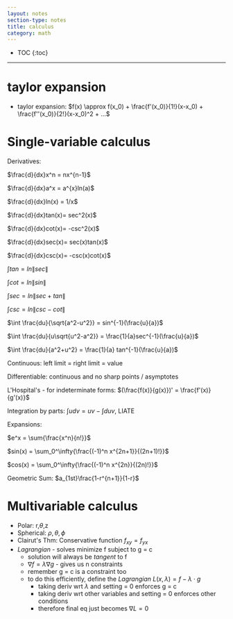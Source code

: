 ```yaml
---
layout: notes
section-type: notes
title: calculus
category: math
---
```


* TOC
{:toc}

---

# taylor expansion
- taylor expansion: $f(x) \approx f(x_0) + \frac{f'(x_0)}{1!}(x-x_0) + \frac{f''(x_0)}{2!}(x-x_0)^2 + ...$


# Single-variable calculus
Derivatives:

$\frac{d}{dx}x^n = nx^{n-1}$

$\frac{d}{dx}a^x = a^{x}ln(a)$

$\frac{d}{dx}ln(x) = 1/x$

$\frac{d}{dx}tan(x)= sec^2(x)$

$\frac{d}{dx}cot(x)= -csc^2(x)$

$\frac{d}{dx}sec(x)= sec(x)tan(x)$

$\frac{d}{dx}csc(x)= -csc(x)cot(x)$

$\int tan = ln\|sec\|$

$\int cot = ln\|sin\|$

$\int sec = ln\|sec+tan\|$

$\int csc = ln\|csc-cot\|$

$\int \frac{du}{\sqrt{a^2-u^2}} = sin^{-1}(\frac{u}{a})$

$\int \frac{du}{u\sqrt{u^2-a^2}} = \frac{1}{a}sec^{-1}(\frac{u}{a})$

$\int \frac{du}{a^2+u^2} = \frac{1}{a} tan^{-1}(\frac{u}{a})$

Continuous: left limit = right limit = value

Differentiable: continuous and no sharp points / asymptotes

L'Hospital's - for indeterminate forms: $(\frac{f(x)}{g(x)})' = \frac{f'(x)}{g'(x)}$

Integration by parts: $\int{udv}=uv-\int{duv}$, LIATE

Expansions:

$e^x = \sum{\frac{x^n}{n!}}$

$sin(x) = \sum_0^\infty{\frac{(-1)^n x^{2n+1}}{(2n+1)!}}$

$cos(x) = \sum_0^\infty{\frac{(-1)^n x^{2n}}{(2n)!}}$

Geometric Sum: $a_{1st}\frac{1-r^{n+1}}{1-r}$

# Multivariable calculus
- Polar: r,$\theta$,z
- Spherical: $\rho,\theta,\phi$
- Clairut's Thm: Conservative function $f_{xy}=f_{yx}$
- *Lagrangian* - solves minimize f subject to g = c
	- solution will always be *tangent* to f
	- $\nabla f = \lambda \nabla g$ - gives us n constraints
	- remember g = c is a constraint too
	- to do this efficiently, define the *Lagrangian* $L(x, \lambda) = f - \lambda \cdot g$
		- taking deriv wrt $\lambda$ and setting = 0 enforces g = c 
		- taking deriv wrt other variables and setting = 0 enforces other conditions
		- therefore final eq just becomes $\nabla L = 0$